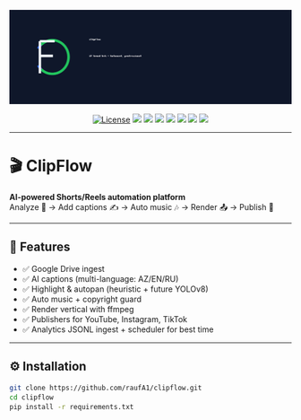 <p align="center">
  <img src="https://github.com/raufA1/clipflow-brand-kit/raw/main/github_banner.png" width="900" alt="ClipFlow Banner"/>
</p>

<p align="center">
  <a href="https://github.com/raufA1/clipflow/blob/main/LICENSE"><img src="https://img.shields.io/badge/license-MIT-green.svg" alt="License"></a>
  <img src="https://img.shields.io/badge/topic-video-blue">
  <img src="https://img.shields.io/badge/topic-shorts-purple">
  <img src="https://img.shields.io/badge/topic-reels-pink">
  <img src="https://img.shields.io/badge/topic-tiktok-black">
  <img src="https://img.shields.io/badge/topic-youtube-red">
  <img src="https://img.shields.io/badge/topic-instagram-orange">
  <img src="https://img.shields.io/badge/topic-ai-yellow">
</p>

---

# 🎬 ClipFlow
**AI-powered Shorts/Reels automation platform**  
Analyze 🎥 → Add captions ✍️ → Auto music 🎶 → Render 📤 → Publish 🔗

---

## 🚀 Features
- ✅ Google Drive ingest  
- ✅ AI captions (multi-language: AZ/EN/RU)  
- ✅ Highlight & autopan (heuristic + future YOLOv8)  
- ✅ Auto music + copyright guard  
- ✅ Render vertical with ffmpeg  
- ✅ Publishers for YouTube, Instagram, TikTok  
- ✅ Analytics JSONL ingest + scheduler for best time  

---

## ⚙️ Installation
```bash
git clone https://github.com/raufA1/clipflow.git
cd clipflow
pip install -r requirements.txt

